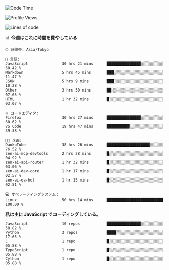 <!--START_SECTION:waka-->
![Code Time](http://img.shields.io/badge/Code%20Time-271%20hrs%2032%20mins-blue)

![Profile Views](http://img.shields.io/badge/%E3%83%97%E3%83%AD%E3%83%95%E3%82%A3%E3%83%BC%E3%83%AB%E3%83%93%E3%83%A5%E3%83%BC-0-blue)

![Lines of code](https://img.shields.io/badge/%E3%80%8CHello%20World%E3%80%8D%E3%81%8B%E3%82%89%E3%80%81%E7%A7%81%E3%81%AF%E3%81%93%E3%81%86%E6%9B%B8%E3%81%84%E3%81%9F-240.9%20thousand%20%E3%82%B3%E3%83%BC%E3%83%89%E8%A1%8C-blue)

📊 **今週はこれに時間を費やしている** 

```text
🕑︎ 時間帯: Asia/Tokyo

💬 言語: 
JavaScript               30 hrs 21 mins      ███████████████░░░░░░░░░░   60.42 % 
Markdown                 5 hrs 45 mins       ███░░░░░░░░░░░░░░░░░░░░░░   11.47 % 
JSON                     5 hrs 9 mins        ███░░░░░░░░░░░░░░░░░░░░░░   10.28 % 
Other                    3 hrs 50 mins       ██░░░░░░░░░░░░░░░░░░░░░░░   07.65 % 
HTML                     1 hr 32 mins        █░░░░░░░░░░░░░░░░░░░░░░░░   03.07 % 

🔥 コードエディタ: 
Firefox                  30 hrs 27 mins      ███████████████░░░░░░░░░░   60.62 % 
VS Code                  19 hrs 47 mins      ██████████░░░░░░░░░░░░░░░   39.38 % 

🐱‍💻 企画: 
DaokoTube                38 hrs 26 mins      ███████████████████░░░░░░   76.52 % 
zen-ai-mcp-devtools      2 hrs 28 mins       █░░░░░░░░░░░░░░░░░░░░░░░░   04.92 % 
zen-ai-api-router        1 hr 32 mins        █░░░░░░░░░░░░░░░░░░░░░░░░   03.06 % 
zen-ai-dev-core          1 hr 17 mins        █░░░░░░░░░░░░░░░░░░░░░░░░   02.57 % 
zen-ai-qa-bot            1 hr 15 mins        █░░░░░░░░░░░░░░░░░░░░░░░░   02.51 % 

💻 オペレーティングシステム: 
Linux                    50 hrs 14 mins      █████████████████████████   100.00 % 
```

**私は主に JavaScript でコーディングしている。** 

```text
JavaScript               10 repos            ███████████████░░░░░░░░░░   58.82 % 
Python                   3 repos             ████░░░░░░░░░░░░░░░░░░░░░   17.65 % 
C                        1 repo              █░░░░░░░░░░░░░░░░░░░░░░░░   05.88 % 
TypeScript               1 repo              █░░░░░░░░░░░░░░░░░░░░░░░░   05.88 % 
Cython                   1 repo              █░░░░░░░░░░░░░░░░░░░░░░░░   05.88 % 
```




<!--END_SECTION:waka-->
